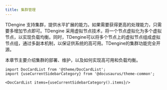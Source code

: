 ```yaml
---
title: 集群管理
---
```


TDengine 支持集群，提供水平扩展的能力。如果需要获得更高的处理能力，只需要多增加节点即可。TDengine 采用虚拟节点技术，将一个节点虚拟化为多个虚拟节点，以实现负载均衡。同时，TDengine可以将多个节点上的虚拟节点组成虚拟节点组，通过多副本机制，以保证供系统的高可用。TDengine的集群功能完全开源。

本章节主要介绍集群的部署、维护，以及如何实现高可用和负载均衡。

```mdx-code-block
import DocCardList from '@theme/DocCardList';
import {useCurrentSidebarCategory} from '@docusaurus/theme-common';

<DocCardList items={useCurrentSidebarCategory().items}/>
```
